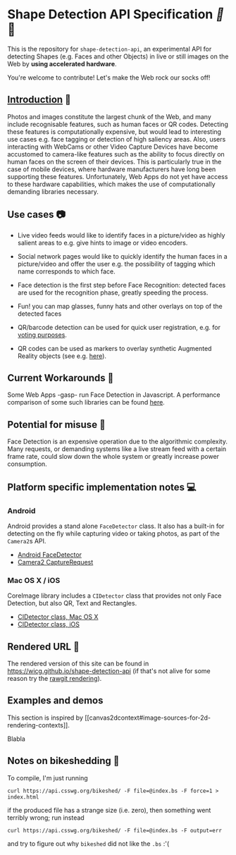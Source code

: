 
# Shape Detection API Specification _:stars:_:movie_camera:

This is the repository for `shape-detection-api`, an experimental API for detecting Shapes (e.g. Faces and other Objects) in live or still images on the Web by **using accelerated hardware**.

You're welcome to contribute! Let's make the Web rock our socks off!

## [Introduction](https://wicg.github.io/shape-detection-api/#introduction) :blue_book:

Photos and images constitute the largest chunk of the Web, and many include recognisable features, such as human faces or QR codes. Detecting these features is computationally expensive, but would lead to interesting use cases e.g. face tagging or detection of high saliency areas. Also, users interacting with WebCams or other Video Capture Devices have become accustomed to camera-like features such as the ability to focus directly on human faces on the screen of their devices. This is particularly true in the case of mobile devices, where hardware manufacturers have long been supporting these features. Unfortunately, Web Apps do not yet have access to these hardware capabilities, which makes the use of computationally demanding libraries necessary.

## Use cases :camera:

* Live video feeds would like to identify faces in a picture/video as highly salient areas to e.g. give hints to image or video encoders.

* Social network pages would like to quickly identify the human faces in a picture/video and offer the user e.g. the possibility of tagging which name corresponds to which face.

* Face detection is the first step before Face Recognition: detected faces are used for the recognition phase, greatly speeding the process.

* Fun! you can map glasses, funny hats and other overlays on top of the detected faces

* QR/barcode detection can be used for quick user registration, e.g. for [voting purposes](https://twitter.com/RegistertoVote/status/733123511128981508).

* QR codes can be used as markers to overlay synthetic Augmented Reality objects (see e.g. [here](http://www.multidots.com/augmented-reality/)).

## Current Workarounds :wrench:

Some Web Apps -gasp- run Face Detection in Javascript. A performance comparison of some such libraries can be found [here](https://github.com/mtschirs/js-objectdetect#performance).

## Potential for misuse :money_with_wings:

Face Detection is an expensive operation due to the algorithmic complexity. Many requests, or demanding systems like a live stream feed with a certain frame rate, could slow down the whole system or greatly increase power consumption.

## Platform specific implementation notes :computer:

### Android

Android provides a stand alone `FaceDetector` class. It also has a built-in for detecting on the fly while capturing video or taking photos, as part of the `Camera2`s API.

* [Android FaceDetector](https://developer.android.com/reference/android/media/FaceDetector.html)
* [Camera2 CaptureRequest](https://developer.android.com/reference/android/hardware/camera2/CaptureRequest.html#STATISTICS_FACE_DETECT_MODE)

### Mac OS X / iOS

CoreImage library includes a `CIDetector` class that provides not only Face Detection, but also QR, Text and Rectangles.

* [CIDetector class, Mac OS X](https://developer.apple.com/library/mac/documentation/CoreImage/Reference/CIDetector_Ref/)
* [CIDetector class, iOS](https://developer.apple.com/library/ios/documentation/CoreImage/Reference/CIDetector_Ref/)

## Rendered URL :bookmark_tabs:

The rendered version of this site can be found in https://wicg.github.io/shape-detection-api (if that's not alive for some reason try the [rawgit rendering](https://rawgit.com/WICG/shape-detection-api/gh-pages/index.html)).

## Examples and demos

<p class="note">
This section is inspired by [[canvas2dcontext#image-sources-for-2d-rendering-contexts]].
</p>


Blabla

## Notes on bikeshedding :bicyclist:

To compile, I'm just running

```
curl https://api.csswg.org/bikeshed/ -F file=@index.bs -F force=1 > index.html
```

if the produced file has a strange size (i.e. zero), then something went terribly wrong; run instead

```
curl https://api.csswg.org/bikeshed/ -F file=@index.bs -F output=err
```
and try to figure out why `bikeshed` did not like the `.bs` :'(
